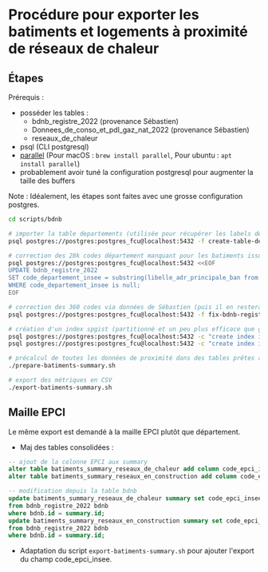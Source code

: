 # Procédure pour exporter les batiments et logements à proximité de réseaux de chaleur

## Étapes

Prérequis :
- posséder les tables :
  - bdnb_registre_2022 (provenance Sébastien)
  - Donnees_de_conso_et_pdl_gaz_nat_2022 (provenance Sébastien)
  - reseaux_de_chaleur
- psql (CLI postgresql)
- [parallel](https://www.gnu.org/software/parallel/) (Pour macOS : `brew install parallel`, Pour ubuntu : `apt install parallel`)
- probablement avoir tuné la configuration postgresql pour augmenter la taille des buffers

Note : Idéalement, les étapes sont faites avec une grosse configuration postgres.

```sh
cd scripts/bdnb

# importer la table departements (utilisée pour récupérer les labels des départements et régions)
psql postgres://postgres:postgres_fcu@localhost:5432 -f create-table-departements.sql

# correction des 28k codes département manquant pour les batiments issus du registre
psql postgres://postgres:postgres_fcu@localhost:5432 <<EOF
UPDATE bdnb_registre_2022
SET code_departement_insee = substring(libelle_adr_principale_ban from '(\d{2})\d{2,3}')
WHERE code_departement_insee is null;
EOF

# correction des 360 codes via données de Sébastien (puis il en restera que 4)
psql postgres://postgres:postgres_fcu@localhost:5432 -f fix-bdnb-registre-sans-code-departement.sql

# création d'un index spgist (partitionné et un peu plus efficace que gist) sur la geom des réseaux
psql postgres://postgres:postgres_fcu@localhost:5432 -c "create index if not exists reseaux_de_chaleur_geom_spidx on reseaux_de_chaleur using spgist(geom);"
psql postgres://postgres:postgres_fcu@localhost:5432 -c "create index if not exists zones_et_reseaux_en_construction_geom_spidx on zones_et_reseaux_en_construction using spgist(geom);"

# précalcul de toutes les données de proximité dans des tables prêtes à être exploitées
./prepare-batiments-summary.sh

# export des métriques en CSV
./export-batiments-summary.sh
```


## Maille EPCI

Le même export est demandé à la maille EPCI plutôt que département.

- Maj des tables consolidées :
```sql
-- ajout de la colonne EPCI aux summary
alter table batiments_summary_reseaux_de_chaleur add column code_epci_insee varchar;
alter table batiments_summary_reseaux_en_construction add column code_epci_insee varchar;

-- modification depuis la table bdnb
update batiments_summary_reseaux_de_chaleur summary set code_epci_insee = bdnb.code_epci_insee
from bdnb_registre_2022 bdnb
where bdnb.id = summary.id;
update batiments_summary_reseaux_en_construction summary set code_epci_insee = bdnb.code_epci_insee
from bdnb_registre_2022 bdnb
where bdnb.id = summary.id;
```

- Adaptation du script `export-batiments-summary.sh` pour ajouter l'export du champ code_epci_insee.
